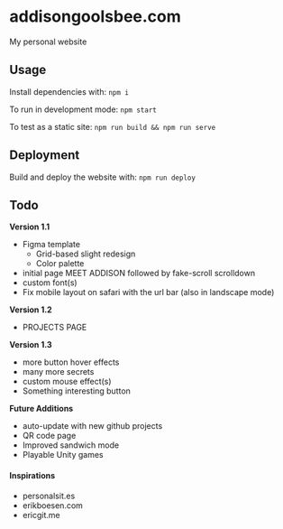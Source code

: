# addisongoolsbee.com

My personal website

## Usage

Install dependencies with: `npm i`

To run in development mode: `npm start`

To test as a static site: `npm run build && npm run serve`

## Deployment

Build and deploy the website with: `npm run deploy`

## Todo

**Version 1.1**
- Figma template
    - Grid-based slight redesign
    - Color palette
- initial page MEET ADDISON followed by fake-scroll scrolldown
- custom font(s)
- Fix mobile layout on safari with the url bar (also in landscape mode)

**Version 1.2**
- PROJECTS PAGE

**Version 1.3**
- more button hover effects
- many more secrets
- custom mouse effect(s)
- Something interesting button


**Future Additions**
- auto-update with new github projects
- QR code page
- Improved sandwich mode
- Playable Unity games 



#### Inspirations
- personalsit.es
- erikboesen.com
- ericgit.me
